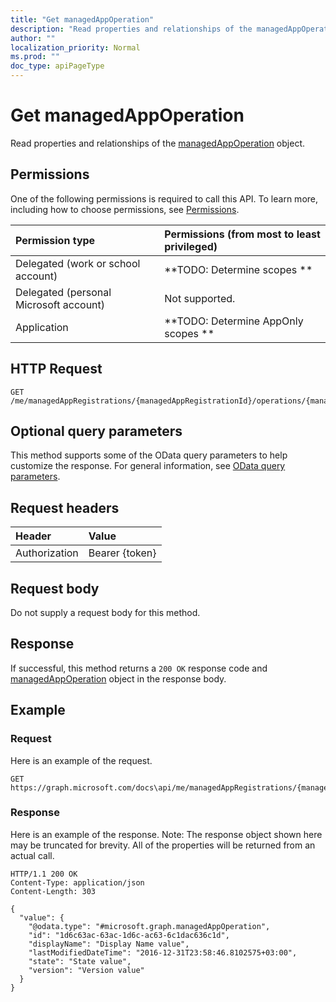 ```yaml
---
title: "Get managedAppOperation"
description: "Read properties and relationships of the managedAppOperation object."
author: ""
localization_priority: Normal
ms.prod: ""
doc_type: apiPageType
---
```


# Get managedAppOperation

Read properties and relationships of the [managedAppOperation](../resources/managedappoperation.md) object.

## Permissions
One of the following permissions is required to call this API. To learn more, including how to choose permissions, see [Permissions](/concepts/permissions-reference.md).

|Permission type|Permissions (from most to least privileged)|
|:---|:---|
|Delegated (work or school account)|**TODO: Determine scopes **|
|Delegated (personal Microsoft account)|Not supported.|
|Application|**TODO: Determine AppOnly scopes **|

## HTTP Request
<!-- {
  "blockType": "ignored"
}
-->
``` http
GET /me/managedAppRegistrations/{managedAppRegistrationId}/operations/{managedAppOperationId}
```

## Optional query parameters
This method supports some of the OData query parameters to help customize the response. For general information, see [OData query parameters](/graph/query-parameters).

## Request headers
|Header|Value|
|:---|:---|
|Authorization|Bearer {token}|

## Request body
Do not supply a request body for this method.

## Response
If successful, this method returns a `200 OK` response code and [managedAppOperation](../resources/managedappoperation.md) object in the response body.

## Example

### Request
Here is an example of the request.
<!-- {
  "blockType": "request",
  "name": "get_managedappoperation"
}
-->
``` http
GET https://graph.microsoft.com/docs\api/me/managedAppRegistrations/{managedAppRegistrationId}/operations/{managedAppOperationId}
```

### Response
Here is an example of the response. Note: The response object shown here may be truncated for brevity. All of the properties will be returned from an actual call.
<!-- {
  "blockType": "response",
  "truncated": true,
  "@odata.type": "microsoft.graph.managedAppOperation"
}
-->
``` http
HTTP/1.1 200 OK
Content-Type: application/json
Content-Length: 303

{
  "value": {
    "@odata.type": "#microsoft.graph.managedAppOperation",
    "id": "1d6c63ac-63ac-1d6c-ac63-6c1dac636c1d",
    "displayName": "Display Name value",
    "lastModifiedDateTime": "2016-12-31T23:58:46.8102575+03:00",
    "state": "State value",
    "version": "Version value"
  }
}
```

